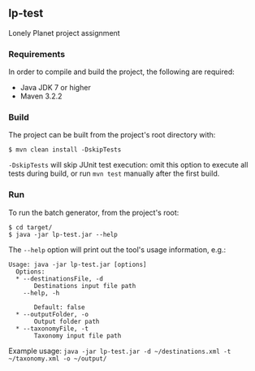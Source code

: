 ## lp-test

Lonely Planet project assignment

### Requirements
In order to compile and build the project, the following are required:
* Java JDK 7 or higher
* Maven 3.2.2

### Build
The project can be built from the project's root directory with:

`$ mvn clean install -DskipTests`

`-DskipTests` will skip JUnit test execution: omit this option to execute all tests during build, or run `mvn test` manually after the first build.

### Run

To run the batch generator, from the project's root:

```
$ cd target/
$ java -jar lp-test.jar --help
```
The `--help` option will print out the tool's usage information, e.g.:
```
Usage: java -jar lp-test.jar [options]
  Options:
  * --destinationsFile, -d
       Destinations input file path
    --help, -h
       
       Default: false
  * --outputFolder, -o
       Output folder path
  * --taxonomyFile, -t
       Taxonomy input file path
```
Example usage:
`java -jar lp-test.jar -d ~/destinations.xml -t ~/taxonomy.xml -o ~/output/`



